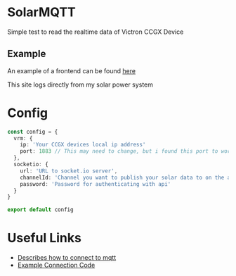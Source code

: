 # SolarMQTT
Simple test to read the realtime data of Victron CCGX Device

## Example
An example of a frontend can be found [here](https://api.solar.mc.hzuccon.com/#/demo)

This site logs directly from my solar power system

# Config 
```ts
const config = {
  vrm: {
    ip: 'Your CCGX devices local ip address'
    port: 1883 // This may need to change, but i found this port to work
  },
  socketio: {
    url: 'URL to socket.io server',
    channelId: 'Channel you want to publish your solar data to on the api',
    password: 'Password for authenticating with api'
  }
}

export default config
```

# Useful Links
- [Describes how to connect to mqtt](https://community.victronenergy.com/questions/155407/mqtt-local-via-mqtt-broker.html)
- [Example Connection Code](https://community.victronenergy.com/questions/135757/mqtt-jsts-implementation.html)